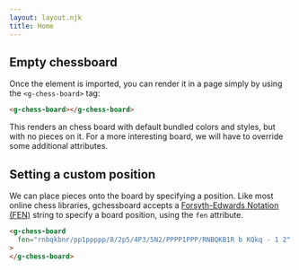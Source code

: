 ```yaml
---
layout: layout.njk
title: Home
---
```


## Empty chessboard

Once the element is imported, you can render it in a page simply by using
the `<g-chess-board>` tag:

```html
<g-chess-board></g-chess-board>
```

<g-chess-board></g-chess-board>

This renders an chess board with default bundled colors and styles, but with
no pieces on it. For a more interesting board, we will have to override some
additional attributes.

## Setting a custom position

We can place pieces onto the board by specifying a position. Like most online
chess libraries, gchessboard accepts a [Forsyth-Edwards Notation (FEN)](https://en.wikipedia.org/wiki/Forsyth%E2%80%93Edwards_Notation) string to specify a board position, using the
`fen` attribute.

```html
<g-chess-board
  fen="rnbqkbnr/pp1ppppp/8/2p5/4P3/5N2/PPPP1PPP/RNBQKB1R b KQkq - 1 2"
>
</g-chess-board>
```

<g-chess-board
  fen="rnbqkbnr/pp1ppppp/8/2p5/4P3/5N2/PPPP1PPP/RNBQKB1R b KQkq - 1 2">
</g-chess-board>
